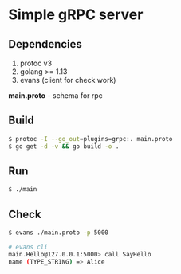 # Simple gRPC server

## Dependencies
1. protoc v3
2. golang >= 1.13
3. evans (client for check work)

**main.proto** - schema for rpc

## Build
```bash
$ protoc -I --go_out=plugins=grpc:. main.proto
$ go get -d -v && go build -o .
```

## Run
```bash
$ ./main
```

## Check
```bash
$ evans ./main.proto -p 5000

# evans cli
main.Hello@127.0.0.1:5000> call SayHello
name (TYPE_STRING) => Alice
```